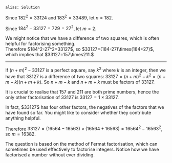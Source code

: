 ````
alias: Solution
````
Since $182^2=33124$ and $183^2=33489$, let $n=182$.

Since $184^2-33127=729=27^2$, let $m=2$.

<div class="chalk span4 pull-right">
We might notice that we have a difference of two squares, which is often helpful for factorising something.
</div>
Therefore $184^2-27^2=33127$, so $33127=(184-27)\times(184+27)$, which implies that $33127=157\times211.$

* * *

If $(n+m)^2 - 33127$ is a perfect square, say $k^2$ where $k$ is an integer, then we have that $33127$ is a difference of two squares: $33127 = (n+m)^2 - k^2 = (n+m-k)(n+m+k)$.  So $n+m-k$ and $n+m+k$ must be factors of $33127$.

It is crucial to realise that $157$ and $211$ are both prime numbers, hence the only other factorisation of $33127$ is $33127=1\times33127$.

<div class="chalk">
In fact, $33127$ has four other factors, the negatives of the factors that we have found so far.  You might like to consider whether they contribute anything helpful.
</div>

Therefore $33127=(16564-16563)\times(16564+16563)=16564^2-16563^2$, so $m=16382$.

The question is based on the method of Fermat factorisation, which can sometimes be used effectively to factorise integers. Notice how we have factorised a number without ever dividing.
